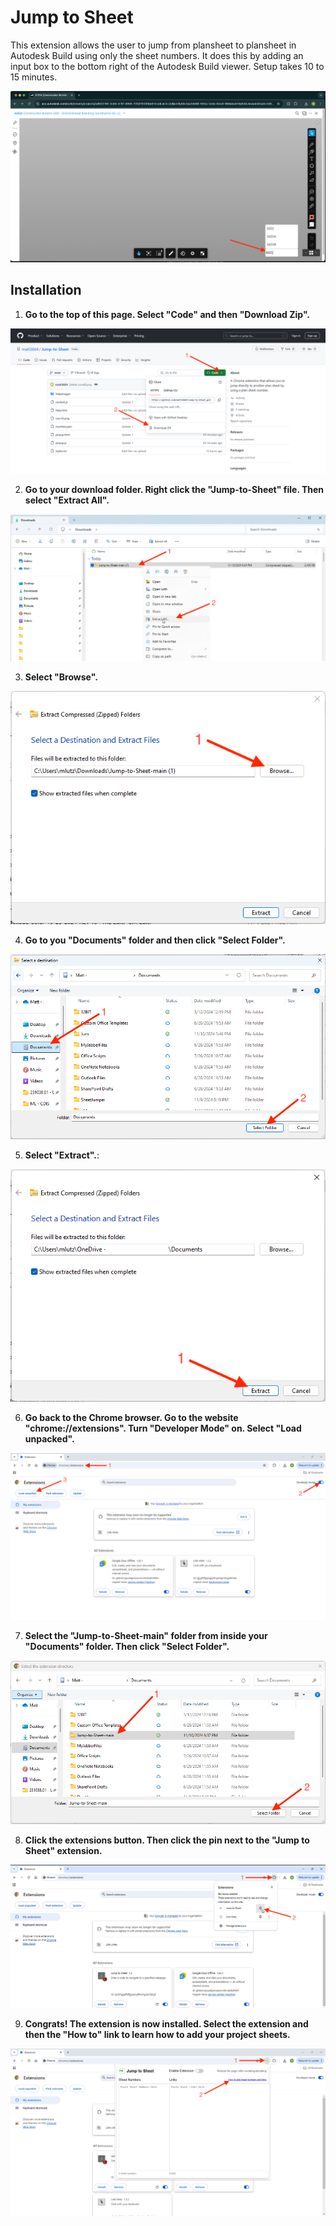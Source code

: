 # Jump to Sheet

This extension allows the user to jump from plansheet to plansheet in Autodesk Build using only the sheet numbers. It does this by adding an input box to the bottom right of the Autodesk Build viewer. Setup takes 10 to 15 minutes.

![Description of Image](InstallImages/ExtensionFunctionExample.png)

## Installation

1. **Go to the top of this page. Select "Code" and then "Download Zip".**

![Description of Image](InstallImages/InstallPhotoStep1.png)

2. **Go to your download folder. Right click the "Jump-to-Sheet" file. Then select "Extract All".**

![Description of Image](InstallImages/InstallPhotoStep2.png)

3. **Select "Browse".**

![Description of Image](InstallImages/InstallPhotoStep3.png)

4. **Go to you "Documents" folder and then click "Select Folder".**

![Description of Image](InstallImages/InstallPhotoStep4.png)

5. **Select "Extract".**:

![Description of Image](InstallImages/InstallPhotoStep5.png)

6. **Go back to the Chrome browser. Go to the website "chrome://extensions". Turn "Developer Mode" on. Select "Load unpacked".**

![Description of Image](InstallImages/InstallPhotoStep6.png)

7. **Select the "Jump-to-Sheet-main" folder from inside your "Documents" folder. Then click "Select Folder".**

![Description of Image](InstallImages/InstallPhotoStep7.png)

8. **Click the extensions button. Then click the pin next to the "Jump to Sheet" extension.**

![Description of Image](InstallImages/InstallPhotoStep8.png)

9. **Congrats! The extension is now installed. Select the extension and then the "How to" link to learn how to add your project sheets.**

![Description of Image](InstallImages/InstallPhotoStep9.png)
